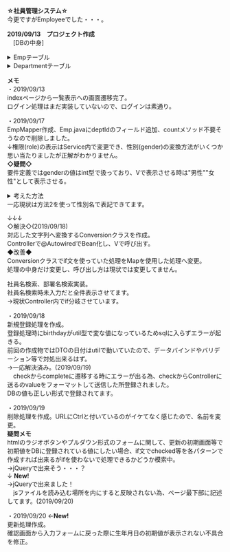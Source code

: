 **☆社員管理システム☆**  
今更ですがEmployeeでした・・・。

**2019/09/13　プロジェクト作成**  
　[DBの中身]  
<details>
<summary>Empテーブル</summary>
<div>

　　　emp_id →int 自動採番 主キー  
　　　emp_pass →nvarchar(Max) NN  
　　　emp_name →nvarchar(30) NN  
　　　gendere →int NN  
　　　address →nvarchar(60) NN  
　　　birthday →Date NN  
　　　role →nvarchar(20) NN  
　　　dept_id →int NN Departmentのdept_idと関連付け  
　　　enable →bit NN 初期値true  
</div>
</details>

<details>
<summary>Departmentテーブル</summary>
<div>

　　　dept_id →int 自動採番 主キー  
　　　dept_name →nvarchar(15) NN  
</div>
</details>  


**メモ**  
・2019/09/13  
indexページから一覧表示への画面遷移完了。  
ログイン処理はまだ実装していないので、ログインは素通り。  


・2019/09/17  
EmpMapper作成、Emp.javaにdeptIdのフィールド追加、countメソッド不要そうなので削除しました。  
↓権限(role)の表示はService内で変更でき、性別(gender)の変換方法がいくつか思い当たりましたが正解がわかりません。  
**◇疑問◇**  
要件定義ではgenderの値はint型で扱っており、Vで表示させる時は"男性""女性"として表示させる。  
<details>
<summary>考えた方法</summary>
<div>

方法1：V側のif文処理でgenderの値に応じて表示を変更する。  
方法2：EmpクラスにString型のフィールドを追加し、Serviceでif文処理で変更した値を格納する。  
方法3：genderテーブルを追加し、内部結合させて性別名を取得する。  
方法4：そもそもDBを変更して"男性""女性"で登録する。
</div>
</details>
一応現状は方法2を使って性別名で表記できてます。  

↓↓↓  
◇解決◇(2019/09/18)  
対応した文字列へ変換するConversionクラスを作成。  
Controllerで@AutowiredでBean化し、Vで呼び出す。  
◆改善◆  
Conversionクラスでif文を使っていた処理をMapを使用した処理へ変更。  
処理の中身だけ変更し、呼び出し方は現状では変更してません。  

社員名検索、部署名検索実装。  
社員名検索時未入力だと全件表示させてます。  
→現状Controller内でif分岐させています。  


・2019/09/18  
新規登録処理を作成。  
登録処理時にbirthdayがutil型で変な値になっているためsqlに入らずエラーが起きる。  
前回の作成物ではDTOの日付はutilで動いていたので、データバインドやバリデーション等で対処出来るはず。  
→一応解決済み。(2019/09/19)  
　checkからcompleteに遷移する時にエラーが出る為、checkからControllerに送る<input type="hidden">のvalueをフォーマットして送信した所登録されました。  
DBの値も正しい形式で登録されてます。  


・2019/09/19  
削除処理を作成。URLにCtrlと付いているのがイケてなく感じたので、名前を変更。  
**疑問メモ**  
htmlのラジオボタンやプルダウン形式のフォームに関して、更新の初期画面等で初期値をDBに登録されている値にしたい場合、if文でchecked等を各パターンで作成すれば出来るがifを使わないで処理できるかどうか模索中。  
→jQueryで出来そう・・・？  
↓ **New!**  
→jQueryで出来ました！  
　jsファイルを読み込む場所を<head>内にすると反映されない為、ページ最下部に記述してます。(2019/09/20)  


・2019/09/20 ←**New!**  
更新処理作成。  
確認画面から入力フォームに戻った際に生年月日の初期値が表示されない不具合を修正。

